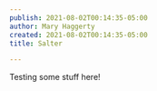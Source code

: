 ```yaml
---
publish: 2021-08-02T00:14:35-05:00
author: Mary Haggerty
created: 2021-08-02T00:14:35-05:00
title: Salter

---
```

Testing some stuff here!
